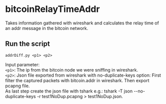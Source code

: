 # bitcoinRelayTimeAddr
Takes information gathered with wireshark and calculates the relay time of an addr message in the bitcoin network.

## Run the script
`addrDiff.py <p1> <p2>`

Input parameter:\
 `<p1>`: The ip from the bitcoin node we were sniffing in wireshark.\
 `<p2>`: Json file exported from wireshark with no-duplicate-keys option: First filter the captured packets with bitcoin.addr in wireshark. Then export pcapng file.   
         As last step create the json file with tshark e.g.: tshark -T json --no-duplicate-keys -r test1NoDup.pcapng > test1NoDup.json.
